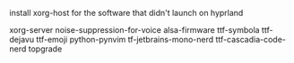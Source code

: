 install xorg-host for the software that didn't launch on hyprland 

xorg-server
noise-suppression-for-voice
alsa-firmware 
ttf-symbola
ttf-dejavu
ttf-emoji
python-pynvim
tf-jetbrains-mono-nerd
ttf-cascadia-code-nerd
topgrade

